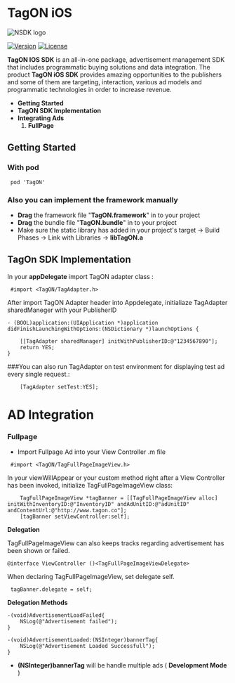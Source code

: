 # TagON iOS
![NSDK logo](http://tagon.co/images/tagON_logo_black.png)

[![Version](https://img.shields.io/cocoapods/v/TagON.svg?style=flat)](https://cocoapods.org//pods/TagON)
[![License](https://img.shields.io/cocoapods/l/TagON.svg?style=flat)](http://cocoapods.org/pods/TagON)


**TagON IOS SDK** is an all-in-one package, advertisement management SDK that includes programmatic buying solutions and data integration. The product **TagON iOS SDK** provides amazing opportunities to the publishers and some of them are targeting, interaction, various ad models and programmatic technologies in order to increase revenue.

* **Getting Started**
* **TagON SDK Implementation**
* **Integrating Ads**
	1. **FullPage**

	
## <a name="getting_started"></a> Getting Started
### With pod
```
 pod 'TagON'
```

### Also you can implement the framework manually 

* **Drag** the framework file "**TagON.framework**" in to your project
* **Drag** the bundle file "**TagON.bundle**" in to your project
* Make sure the static library has added in your project's target -> Build Phases -> Link with Libraries ->  **libTagON.a**

## <a name="getting_started"></a> TagOn SDK Implementation
In your **appDelegate** import TagON adapter class :

```
 #import <TagON/TagAdapter.h>
```

After import TagON Adapter header into Appdelegate, initialiaze TagAdapter sharedManeger with your PublisherID

```
- (BOOL)application:(UIApplication *)application didFinishLaunchingWithOptions:(NSDictionary *)launchOptions {

	[[TagAdapter sharedManager] initWithPublisherID:@"1234567890"];
	return YES;
}

```

###You can also run TagAdapter on test environment for displaying test ad every single request.:

```
    [TagAdapter setTest:YES];

```

# AD Integration
### <a name="implementation"></a> Fullpage

* Import Fullpage Ad into your View Controller .m file 
 
```
 #import <TagON/TagFullPageImageView.h>
```

In your viewWillAppear or your custom method right after a View Controller has been invoked, initialize TagFullPageImageView class:

```
    TagFullPageImageView *tagBanner = [[TagFullPageImageView alloc] initWithInventoryID:@"InventoryID" andAdUnitID:@"adUnitID" andContentUrl:@"http://www.tagon.co"];    
    [tagBanner setViewController:self];

```

 **Delegation**
	
TagFullPageImageView can also keeps tracks regarding advertisement has been shown or failed.

```
@interface ViewController ()<TagFullPageImageViewDelegate>

```

When declaring TagFullPageImageView, set delegate self.

```
 tagBanner.delegate = self;       

```

 **Delegation Methods**

```
-(void)AdvertisementLoadFailed{
    NSLog(@"Advertisement failed");
}
```

```
-(void)AdvertisementLoaded:(NSInteger)bannerTag{  
    NSLog(@"Advertisement Loaded Successfull");
}
```

* **(NSInteger)bannerTag** will be handle multiple ads ( **Development Mode** )


